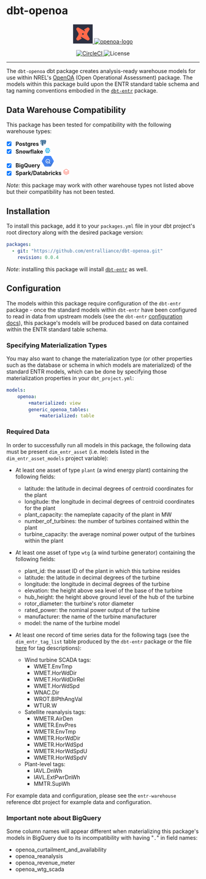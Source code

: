 # dbt-openoa

<p align="center">
<a href="https://www.getdbt.com/">
<img alt="dbt-logo" width="10%" src="https://github.com/entralliance/entralliance.github.io/raw/main/images/dbt-logo.png?" />
<img alt="openoa-logo" width="25%" src="https://github.com/NREL/OpenOA/raw/develop/Open%20OA%20Final%20Logos/Color/Open%20OA%20Color%20Transparent%20Background.png?format=1500w" />
</p>

<p align="center">
<a href="https://circleci.com/gh/entralliance/dbt-openoa/tree/main">
<img alt="CircleCI" src="https://circleci.com/gh/entralliance/dbt-openoa.svg?style=shield"/>
</a>
<img alt="License" src="https://img.shields.io/badge/License-MIT-yellow.svg"/>
</p>

<hr/>

The `dbt-openoa` dbt package creates analysis-ready warehouse models for use within NREL's [OpenOA](https://github.com/NREL/OpenOA) (Open Operational Assessment) package. The models within this package build upon the ENTR standard table schema and tag naming conventions embodied in the [`dbt-entr`](https://github.com/entralliance/dbt-entr) package.

## Data Warehouse Compatibility

This package has been tested for compatibility with the following warehouse types:

* [x] **Postgres** <img alt="Postgres" src="https://raw.githubusercontent.com/entralliance/entralliance.github.io/main/images/postgres-icon.png" />
* [x] **Snowflake** <img alt="Snowflake" src="https://raw.githubusercontent.com/entralliance/entralliance.github.io/main/images/snowflake-icon.png" />
* [x] **BigQuery** <img alt="BigQuery" src="https://raw.githubusercontent.com/entralliance/entralliance.github.io/main/images/bigquery-icon.svg" /> 
* [x] **Spark/Databricks** <img alt="Databricks" src="https://raw.githubusercontent.com/entralliance/entralliance.github.io/main/images/databricks-icon.png" />

*Note:* this package may work with other warehouse types not listed above but their compatibility has not been tested.

## Installation

To install this package, add it to your `packages.yml` file in your dbt project's root directory along with the desired package version:

```yaml
packages:
  - git: "https://github.com/entralliance/dbt-openoa.git"
    revision: 0.0.4
```

*Note*: installing this package will install [`dbt-entr`](https://github.com/entralliance/dbt-entr) as well.

## Configuration

The models within this package require configuration of the `dbt-entr` package - once the standard models within `dbt-entr` have been configured to read in data from upstream models (see the `dbt-entr` [configuration docs](https://github.com/entralliance/dbt-entr#configuration)), this package's models will be produced based on data contained within the ENTR standard table schema.

### Specifying Materialization Types

You may also want to change the materialization type (or other properties such as the database or schema in which models are materialized) of the standard ENTR models, which can be done by specifying those materialization properties in your `dbt_project.yml`:

```yaml
models:
    openoa:
        +materialized: view
        generic_openoa_tables:
            +materialized: table
```

### Required Data

In order to successfully run all models in this package, the following data must be present `dim_entr_asset` (i.e. models listed in the `dim_entr_asset_models` project variable):

- At least one asset of type `plant` (a wind energy plant) containing the following fields:
    - latitude: the latitude in decimal degrees of centroid coordinates for the plant
    - longitude: the longitude in decimal degrees of centroid coordinates for the plant
    - plant_capacity: the nameplate capacity of the plant in MW
    - number_of_turbines: the number of turbines contained within the plant
    - turbine_capacity: the average nominal power output of the turbines within the plant

- At least one asset of type `wtg` (a wind turbine generator) containing the following fields:
    - plant_id: the asset ID of the plant in which this turbine resides
    - latitude: the latitude in decimal degrees of the turbine
    - longitude: the longitude in decimal degrees of the turbine
    - elevation: the height above sea level of the base of the turbine
    - hub_height: the height above ground level of the hub of the turbine
    - rotor_diameter: the turbine's rotor diameter
    - rated_power: the nominal power output of the turbine
    - manufacturer: the name of the turbine manufacturer
    - model: the name of the turbine model

- At least one record of time series data for the following tags (see the `dim_entr_tag_list` table produced by the `dbt-entr` package or the file [here](https://github.com/entralliance/dbt-entr/blob/main/seeds/seed_entr_tag_list.csv) for tag descriptions):
    - Wind turbine SCADA tags:
        - WMET.EnvTmp
        - WMET.HorWdDir
        - WMET.HorWdDirRel
        - WMET.HorWdSpd
        - WNAC.Dir
        - WROT.BlPthAngVal
        - WTUR.W
    - Satellite reanalysis tags:
        - WMETR.AirDen
        - WMETR.EnvPres
        - WMETR.EnvTmp
        - WMETR.HorWdDir
        - WMETR.HorWdSpd
        - WMETR.HorWdSpdU
        - WMETR.HorWdSpdV
    - Plant-level tags:
        - IAVL.DnWh
        - IAVL.ExtPwrDnWh
        - MMTR.SupWh

For example data and configuration, please see the `entr-warehouse` reference dbt project for example data and configuration.

### Important note about BigQuery

Some column names will appear different when materializing this package's models in BigQuery due to its incompatibility with having "`.`" in field names:

* openoa_curtailment_and_availability
* openoa_reanalysis
* openoa_revenue_meter
* openoa_wtg_scada